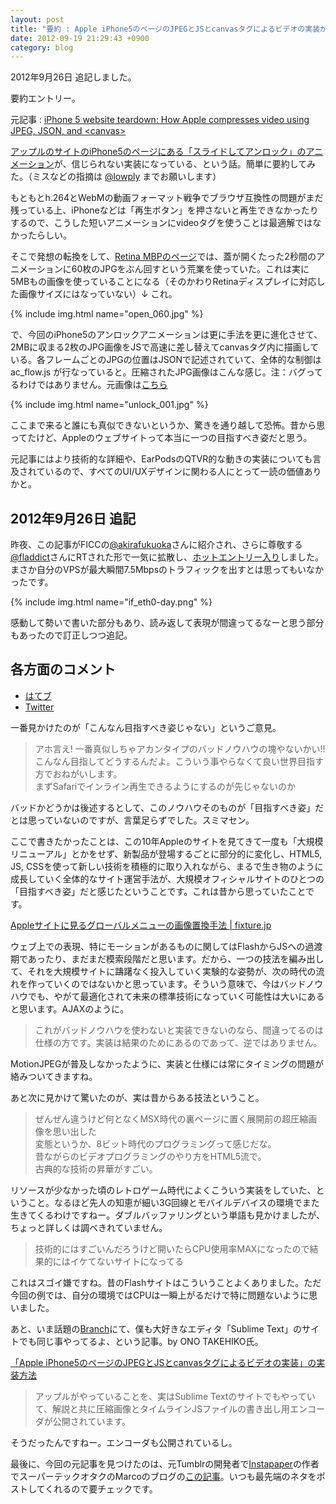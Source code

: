 ```yaml
---
layout: post
title: "要約 : Apple iPhone5のページのJPEGとJSとcanvasタグによるビデオの実装がやばいという話"
date: 2012-09-19 21:29:43 +0900
category: blog
---
```


2012年9月26日 追記しました。

要約エントリー。

元記事 : [iPhone 5 website teardown: How Apple compresses video using JPEG, JSON, and &lt;canvas&gt;](https://docs.google.com/document/pub?id=1GWTMLjqQsQS45FWwqNG9ztQTdGF48hQYpjQHR_d1WsI)

[アップルのサイトのiPhone5のページにある「スライドしてアンロック」のアニメーション](http://www.apple.com/iphone/design/#animation-unlock)が、信じられない実装になっている、という話。簡単に要約してみた。（ミスなどの指摘は [@lowply](https://twitter.com/lowply/) までお願いします）

もともとh.264とWebMの動画フォーマット戦争でブラウザ互換性の問題がまだ残っている上、iPhoneなどは「再生ボタン」を押さないと再生できなかったりするので、こうした短いアニメーションにvideoタグを使うことは最適解ではなかったらしい。

そこで発想の転換をして、[Retina MBPのページ](http://www.apple.com/macbook-pro/features/#seq)では、蓋が開くたった2秒間のアニメーションに60枚のJPGをぶん回すという荒業を使っていた。これは実に5MBもの画像を使っていることになる（そのかわりRetinaディスプレイに対応した画像サイズにはなっていない）↓ これ。

{% include img.html name="open_060.jpg" %}

で、今回のiPhone5のアンロックアニメーションは更に手法を更に進化させて、2MBに収まる2枚のJPG画像をJSで高速に差し替えてcanvasタグ内に描画している。各フレームごとのJPGの位置はJSONで記述されていて、全体的な制御は ac_flow.js が行なっていると。圧縮されたJPG画像はこんな感じ。注：バグってるわけではありません。元画像は[こちら](http://www.apple.com/iphone/design/images/unlock/unlock_001.jpg)

{% include img.html name="unlock_001.jpg" %}

ここまで来ると誰にも真似できないというか、驚きを通り越して恐怖。昔から思ってたけど、Appleのウェブサイトって本当に一つの目指すべき姿だと思う。

元記事にはより技術的な詳細や、EarPodsのQTVR的な動きの実装についても言及されているので、すべてのUI/UXデザインに関わる人にとって一読の価値ありかと。

## 2012年9月26日 追記

昨夜、この記事がFICCの[@akirafukuoka](https://twitter.com/akirafukuoka)さんに紹介され、さらに尊敬する[@fladdict](https://twitter.com/fladdict)さんにRTされた形で一気に拡散し、[ホットエントリー入り](http://b.hatena.ne.jp/hotentry)しました。まさか自分のVPSが最大瞬間7.5Mbpsのトラフィックを出すとは思ってもいなかったです。

{% include img.html name="if_eth0-day.png" %}

感動して勢いで書いた部分もあり、読み返して表現が間違ってるなーと思う部分もあったので訂正しつつ追記。

## 各方面のコメント

- [はてブ](http://b.hatena.ne.jp/entry/fixture.jp/blog/2012/09/how-apple-compresses-video-in-iphone5-website/)
- [Twitter](https://twitter.com/search?q=fixture.jp%20lang%3Aja&src=typed_query#!/search/?q=fixture.jp)

一番見かけたのが「こんなん目指すべき姿じゃない」というご意見。

> アホ言え! 一番真似しちゃアカンタイプのバッドノウハウの塊やないかい!!  
> こんなん目指してどうするんだよ。こういう事やらなくて良い世界目指す方でおねがいします。  
> まずSafariでインライン再生できるようにするのが先じゃないのか  

バッドかどうかは後述するとして、このノウハウそのものが「目指すべき姿」だとは思っていないのですが、言葉足らずでした。スミマセン。

ここで書きたかったことは、この10年Appleのサイトを見てきて一度も「大規模リニューアル」とかをせず、新製品が登場するごとに部分的に変化し、HTML5, JS, CSSを使って新しい技術を積極的に取り入れながら、まるで生き物のように成長していく全体的なサイト運営手法が、大規模オフィシャルサイトのひとつの「目指すべき姿」だと感じたということです。これは昔から思っていたことです。

[Appleサイトに見るグローバルメニューの画像置換手法 \| fixture.jp](/blog/2007/08/how-apple-uses-css-ir-on-their-globalmenu/)

ウェブ上での表現、特にモーションがあるものに関してはFlashからJSへの過渡期であったり、まだまだ模索段階だと思います。だから、一つの技法を編み出して、それを大規模サイトに躊躇なく投入していく実験的な姿勢が、次の時代の流れを作っていくのではないかと思っています。そういう意味で、今はバッドノウハウでも、やがて最適化されて未来の標準技術になっていく可能性は大いにあると思います。AJAXのように。

> これがバッドノウハウを使わないと実装できないのなら、間違ってるのは仕様の方です。実装は結果のためにあるのであって、逆ではありません。

MotionJPEGが普及しなかったように、実装と仕様には常にタイミングの問題が絡みついてきますね。

あと次に見かけて驚いたのが、実は昔からある技法ということ。

> ぜんぜん違うけど何となくMSX時代の裏ページに置く展開前の超圧縮画像を思い出した  
> 変態というか、8ビット時代のプログラミングって感じだな。  
> 昔ながらのビデオプログラミングのやり方をHTML5流で。  
> 古典的な技術の昇華がすごい。  

リソースが少なかった頃のレトロゲーム時代によくこういう実装をしていた、ということ。なるほど先人の知恵が細い3G回線とモバイルデバイスの環境でまた生きてくるわけですねー。ダブルバッファリングという単語も見かけましたが、ちょっと詳しくは調べきれていません。

> 技術的にはすごいんだろうけど開いたらCPU使用率MAXになったので結果的にはイケてないサイトになってる

これはスゴイ嫌ですね。昔のFlashサイトはこういうことよくありました。ただ今回の例では、自分の環境ではCPUは一瞬上がるだけで特に問題ないように思いました。

あと、いま話題の[Branch](http://branch.com/)にて、僕も大好きなエディタ「Sublime Text」のサイトでも同じ事やってるよ、という記事。by ONO TAKEHIKO氏。

[「Apple iPhone5のページのJPEGとJSとcanvasタグによるビデオの実装」の実装方法](http://branch.com/b/apple-iphone5-jpeg-js-canvas)

> アップルがやっていることを、実はSublime Textのサイトでもやっていて、解説と共に圧縮画像とタイムラインJSファイルの書き出し用エンコーダが公開されています。

そうだったんですねー。エンコーダも公開されているし。

最後に、今回の元記事を見つけたのは、元Tumblrの開発者で[Instapaper](http://www.instapaper.com/)の作者でスーパーテックオタクのMarcoのブログの[この記事](http://www.marco.org/2012/09/18/apple-json-video-compression)。いつも最先端のネタをポストしてくれるので要チェックです。
